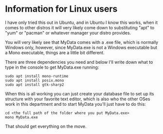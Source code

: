 # Information for Linux users

I have only tried this out in Ubuntu, and in Ubuntu I know this works, when it comes to other distros it will very likely come down to substituting "apt" to "yum" or "pacman" or whatever manager your distro provides.

You will very likely see that MyData comes with a .exe file, which is normally Windows only, however, since MyData.exe is not a Windows executable but a Mono executable, things are a little bit different.

There are three dependencies you need and below I'll write down what to type in the console to get MyData.exe running:

~~~shell
sudo apt install mono-runtime
sudo apt install posix.mono
sudo apt install gtk-sharp2
~~~


When this is all working you can just create your database file to set up its structure with your favorite text editor, which is also who the other OSes work in this department and to start MyData you'll just have to do this:
~~~shell
cd <the full path of the folder where you put MyData.exe>
mono MyData.exe
~~~
That should get everything on the move.



